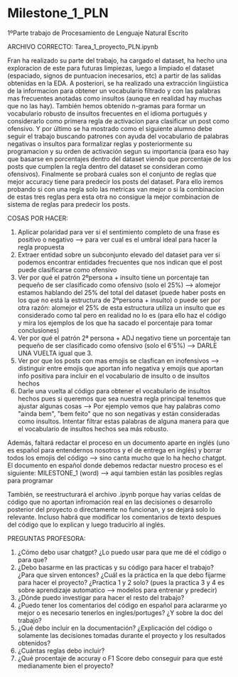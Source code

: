 # Milestone_1_PLN
1ºParte trabajo de Procesamiento de Lenguaje Natural Escrito 

ARCHIVO CORRECTO: Tarea_1_proyecto_PLN.ipynb

Fran ha realizado su parte del trabajo, ha cargado el dataset, ha hecho una exploracion de este para futuras limpiezas, luego a limpiado el dataset (espaciado, signos de puntuacion inecesarios, etc) a partir de las salidas obtenidas en la EDA. A posteriori, se ha realizado una extracción lingüistica de la informacion para obtener un vocabulario filtrado y con las palabras mas frecuentes anotadas como insultos (aunque en realidad hay muchas que no las hay). También hemos obtenido n-gramas para formar un vocabulario robusto de insultos frecuentes en el idioma portugués y considerarlo como primera regla de activacion para clasificar un post como ofensivo. Y por último se ha mostrado como el siguiente alumno debe seguir el trabajo buscando patrones con ayuda del vocabulario de palabras negativas o insultos para formalizar reglas y posteriormente su programacion y su orden de activación segun su importancia (para eso hay que basarse en porcentajes dentro del dataset viendo que porcentaje de los posts que cumplen la regla dentro del dataset se consideran como ofensivos). Finalmente se probará cuales son el conjunto de reglas que mejor accuracy tiene para predecir los posts del dataset. Para ello iremos probando si con una regla solo las metricas van mejor o si la combinacion de estas tres reglas pera esta otra no consigue la mejor combinacion de sistema de reglas para predecir los posts.

COSAS POR HACER:
1. Aplicar polaridad para ver si el sentimiento completo de una frase es positivo o negativo --> para ver cual es el umbral ideal para hacer la regla propuesta
2. Extraer entidad sobre un subconjunto elevado del dataset para ver si podemos encontrar entidades frecuentes que nos indican que el post puede clasificarse como ofensivo
3. Ver por qué el patrón 2ºpersona + insulto tiene un porcentaje tan pequeño de ser clasificado como ofensivo (solo el 25%) --> alomejor estamos hablando del 25% del total del dataset (puede haber posts en los que no está la estructura de 2ºpersona + insulto) o puede ser por otra razón: alomejor el 25% de esta estructura utiliza un insulto que es considerado como tal pero en realidad no lo es (para ello haz el código y mira los ejemplos de los que ha sacado el porcentaje para tomar conclusiones)
4. Ver por qué el patrón 2ª persona + ADJ negativo tiene un porcentaje tan pequeño de ser clasificado como ofensivo (solo el 6'5%) --> DARLE UNA VUELTA igual que 3.
5. Ver por que los posts con mas emojis se clasfican en inofensivos --> distinguir entre emojis que aportan info negativa y emojis que aportan info positiva para incluir en el vocabulario de insulto o de insultos hechos
6. Darle una vuelta al código para obtener el vocabulario de insultos hechos pues si queremos que sea nuestra regla principal tenemos que ajustar algunas cosas --> Por ejemplo vemos que hay palabras como "ainda bem", "bem feito" que no son negativas y están consideradas como insultos. Intentar filtrar estas palabras de alguna manera para que el vocabulario de insultos hechos sea más robusto.

Además, faltará redactar el proceso en un documento aparte en inglés (uno es español para entendernos nosotros y el de entrega en inglés) y borrar todos los emojis del código --> sino canta mucho que lo ha hecho chatgpt. El documento en español donde debemos redactar nuestro proceso es el siguiente: MILESTONE_1 (word) --> aqui tambien están las posibles reglas para programar

También, se reestructurará el archivo .ipynb porque hay varias celdas de código que no aportan infromación real en las decisiones o desarrollo posterior del proyecto o directamente no funcionan, y se dejará solo lo relevante. Incluso habrá que modificar los comentarios de texto despues del código que lo explican y luego traducirlo al inglés.

PREGUNTAS PROFESORA:
1. ¿Cómo debo usar chatgpt? ¿Lo puedo usar para que me dé el código o para que?
2. ¿Debo basarme en las practicas y su código para hacer el trabajo? ¿Para que sirven entonces? ¿Cuál es la práctica en la que debo fijarme para hacer el proyecto? ¿Practica 1 y 2 solo? (pues la practica 3 y 4 es sobre aprendizaje automatico --> modelos para entrenar y predecir)
3. ¿Dónde puedo investigar para hacer el resto del trabajo?
4. ¿Puedo tener los comentarios del código en español para aclararme yo mejor o es necesario tenerlos en ingles/portuges? ¿Y sobre la doc del trabajo?
5. ¿Qué debo incluir en la documentación? ¿Explicación del código o solamente las decisiones tomadas durante el proyecto y los resultados obtenidos?
6. ¿Cuántas reglas debo incluir?
7. ¿Qué procentaje de accuray o F1 Score debo conseguir para que esté medianamente bien el proyecto?
